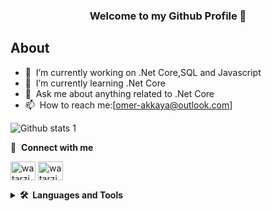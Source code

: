 <h3 align="center"> Welcome to my Github Profile 👋 </h3>

## About
- 🔭 &nbsp;I’m currently working on .Net Core,SQL and Javascript
- 🌱 &nbsp;I’m currently learning .Net Core
- 💬 &nbsp;Ask me about anything related to .Net Core
- 📫 &nbsp;How to reach me:[omer-akkaya@outlook.com]


![Github stats 1](https://github-readme-stats.vercel.app/api?username=watarzie&show_icons=true&theme=gradient)

🔗 &nbsp;**Connect with me**

<p align="left">
<a href="https://www.hackerrank.com/omer_akkaya" target="blank"><img align="center" src="https://cdn.worldvectorlogo.com/logos/hackerrank.svg" alt="watarzie" height="30" width="40" /></a>
<a href="https://www.linkedin.com/in/omer-faruk-akkaya/" target="blank"><img align="center" src="https://raw.githubusercontent.com/rahuldkjain/github-profile-readme-generator/master/src/images/icons/Social/linked-in-alt.svg" alt="watarzie" height="30" width="40" /></a>


<details>
  <summary><b>🛠️&nbsp;&nbsp;Languages&nbsp;and&nbsp;Tools</b></summary>
  <p align="left"> <a href="https://docs.microsoft.com/en-us/aspnet/core/introduction-to-aspnet-core?view=aspnetcore-6.0" target="_blank"> <img src="https://cdn.worldvectorlogo.com/logos/dot-net-core-7.svg" alt=".net" width="40" height="40"/>  <a href="https://www.microsoft.com/tr-tr/sql-server/sql-server-downloads" target="_blank"> <img src="https://cdn.worldvectorlogo.com/logos/microsoft-sql-server-1.svg" alt="Sqlserver" width="40" height="40"/> </a> <a href="https://www.javascript.com/" target="_blank"> <img src="https://cdn.worldvectorlogo.com/logos/javascript-1.svg" alt="javascript" width="40" height="40"/> </a>
  <a href="https://en.wikipedia.org/wiki/C_(programming_language)" target="_blank"> <img src="https://cdn.worldvectorlogo.com/logos/c-1.svg" alt=".net" width="40" height="40"/> </a>
  <a href="https://docs.microsoft.com/tr-tr/dotnet/csharp/" target="_blank"> <img src="https://cdn.worldvectorlogo.com/logos/c--4.svg" alt=".net" width="40" height="40"/> </a>
